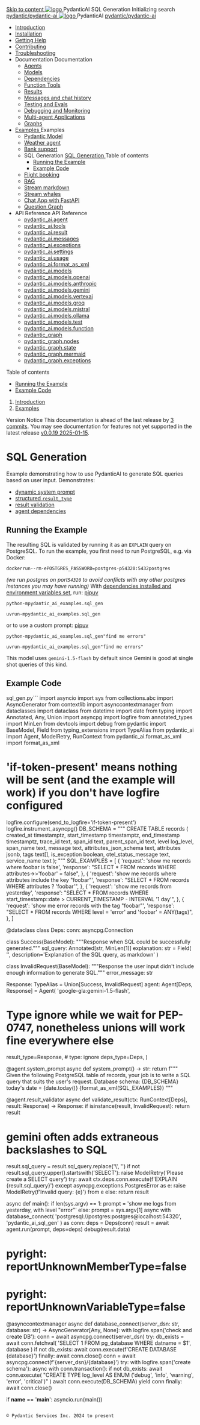 [ Skip to content ](https://ai.pydantic.dev/examples/sql-gen/<#sql-generation>)
[ ![logo](https://ai.pydantic.dev/img/logo-white.svg) ](https://ai.pydantic.dev/examples/sql-gen/<../..> "PydanticAI")
PydanticAI 
SQL Generation 
Initializing search 
[ pydantic/pydantic-ai  ](https://ai.pydantic.dev/examples/sql-gen/<https:/github.com/pydantic/pydantic-ai> "Go to repository")
[ ![logo](https://ai.pydantic.dev/img/logo-white.svg) ](https://ai.pydantic.dev/examples/sql-gen/<../..> "PydanticAI") PydanticAI 
[ pydantic/pydantic-ai  ](https://ai.pydantic.dev/examples/sql-gen/<https:/github.com/pydantic/pydantic-ai> "Go to repository")
  * [ Introduction  ](https://ai.pydantic.dev/examples/sql-gen/<../..>)
  * [ Installation  ](https://ai.pydantic.dev/examples/sql-gen/install/>)
  * [ Getting Help  ](https://ai.pydantic.dev/examples/sql-gen/help/>)
  * [ Contributing  ](https://ai.pydantic.dev/examples/sql-gen/contributing/>)
  * [ Troubleshooting  ](https://ai.pydantic.dev/examples/sql-gen/troubleshooting/>)
  * Documentation  Documentation 
    * [ Agents  ](https://ai.pydantic.dev/examples/sql-gen/agents/>)
    * [ Models  ](https://ai.pydantic.dev/examples/sql-gen/models/>)
    * [ Dependencies  ](https://ai.pydantic.dev/examples/sql-gen/dependencies/>)
    * [ Function Tools  ](https://ai.pydantic.dev/examples/sql-gen/tools/>)
    * [ Results  ](https://ai.pydantic.dev/examples/sql-gen/results/>)
    * [ Messages and chat history  ](https://ai.pydantic.dev/examples/sql-gen/message-history/>)
    * [ Testing and Evals  ](https://ai.pydantic.dev/examples/sql-gen/testing-evals/>)
    * [ Debugging and Monitoring  ](https://ai.pydantic.dev/examples/sql-gen/logfire/>)
    * [ Multi-agent Applications  ](https://ai.pydantic.dev/examples/sql-gen/multi-agent-applications/>)
    * [ Graphs  ](https://ai.pydantic.dev/examples/sql-gen/graph/>)
  * [ Examples  ](https://ai.pydantic.dev/examples/sql-gen/<../>)
Examples 
    * [ Pydantic Model  ](https://ai.pydantic.dev/examples/sql-gen/<../pydantic-model/>)
    * [ Weather agent  ](https://ai.pydantic.dev/examples/sql-gen/<../weather-agent/>)
    * [ Bank support  ](https://ai.pydantic.dev/examples/sql-gen/<../bank-support/>)
    * SQL Generation  [ SQL Generation  ](https://ai.pydantic.dev/examples/sql-gen/<./>) Table of contents 
      * [ Running the Example  ](https://ai.pydantic.dev/examples/sql-gen/<#running-the-example>)
      * [ Example Code  ](https://ai.pydantic.dev/examples/sql-gen/<#example-code>)
    * [ Flight booking  ](https://ai.pydantic.dev/examples/sql-gen/<../flight-booking/>)
    * [ RAG  ](https://ai.pydantic.dev/examples/sql-gen/<../rag/>)
    * [ Stream markdown  ](https://ai.pydantic.dev/examples/sql-gen/<../stream-markdown/>)
    * [ Stream whales  ](https://ai.pydantic.dev/examples/sql-gen/<../stream-whales/>)
    * [ Chat App with FastAPI  ](https://ai.pydantic.dev/examples/sql-gen/<../chat-app/>)
    * [ Question Graph  ](https://ai.pydantic.dev/examples/sql-gen/<../question-graph/>)
  * API Reference  API Reference 
    * [ pydantic_ai.agent  ](https://ai.pydantic.dev/examples/sql-gen/api/agent/>)
    * [ pydantic_ai.tools  ](https://ai.pydantic.dev/examples/sql-gen/api/tools/>)
    * [ pydantic_ai.result  ](https://ai.pydantic.dev/examples/sql-gen/api/result/>)
    * [ pydantic_ai.messages  ](https://ai.pydantic.dev/examples/sql-gen/api/messages/>)
    * [ pydantic_ai.exceptions  ](https://ai.pydantic.dev/examples/sql-gen/api/exceptions/>)
    * [ pydantic_ai.settings  ](https://ai.pydantic.dev/examples/sql-gen/api/settings/>)
    * [ pydantic_ai.usage  ](https://ai.pydantic.dev/examples/sql-gen/api/usage/>)
    * [ pydantic_ai.format_as_xml  ](https://ai.pydantic.dev/examples/sql-gen/api/format_as_xml/>)
    * [ pydantic_ai.models  ](https://ai.pydantic.dev/examples/sql-gen/api/models/base/>)
    * [ pydantic_ai.models.openai  ](https://ai.pydantic.dev/examples/sql-gen/api/models/openai/>)
    * [ pydantic_ai.models.anthropic  ](https://ai.pydantic.dev/examples/sql-gen/api/models/anthropic/>)
    * [ pydantic_ai.models.gemini  ](https://ai.pydantic.dev/examples/sql-gen/api/models/gemini/>)
    * [ pydantic_ai.models.vertexai  ](https://ai.pydantic.dev/examples/sql-gen/api/models/vertexai/>)
    * [ pydantic_ai.models.groq  ](https://ai.pydantic.dev/examples/sql-gen/api/models/groq/>)
    * [ pydantic_ai.models.mistral  ](https://ai.pydantic.dev/examples/sql-gen/api/models/mistral/>)
    * [ pydantic_ai.models.ollama  ](https://ai.pydantic.dev/examples/sql-gen/api/models/ollama/>)
    * [ pydantic_ai.models.test  ](https://ai.pydantic.dev/examples/sql-gen/api/models/test/>)
    * [ pydantic_ai.models.function  ](https://ai.pydantic.dev/examples/sql-gen/api/models/function/>)
    * [ pydantic_graph  ](https://ai.pydantic.dev/examples/sql-gen/api/pydantic_graph/graph/>)
    * [ pydantic_graph.nodes  ](https://ai.pydantic.dev/examples/sql-gen/api/pydantic_graph/nodes/>)
    * [ pydantic_graph.state  ](https://ai.pydantic.dev/examples/sql-gen/api/pydantic_graph/state/>)
    * [ pydantic_graph.mermaid  ](https://ai.pydantic.dev/examples/sql-gen/api/pydantic_graph/mermaid/>)
    * [ pydantic_graph.exceptions  ](https://ai.pydantic.dev/examples/sql-gen/api/pydantic_graph/exceptions/>)


Table of contents 
  * [ Running the Example  ](https://ai.pydantic.dev/examples/sql-gen/<#running-the-example>)
  * [ Example Code  ](https://ai.pydantic.dev/examples/sql-gen/<#example-code>)


  1. [ Introduction  ](https://ai.pydantic.dev/examples/sql-gen/<../..>)
  2. [ Examples  ](https://ai.pydantic.dev/examples/sql-gen/<../>)


Version Notice
This documentation is ahead of the last release by [3 commits](https://ai.pydantic.dev/examples/sql-gen/<https:/github.com/pydantic/pydantic-ai/compare/v0.0.19...main>). You may see documentation for features not yet supported in the latest release [v0.0.19 2025-01-15](https://ai.pydantic.dev/examples/sql-gen/<https:/github.com/pydantic/pydantic-ai/releases/tag/v0.0.19>). 
# SQL Generation
Example demonstrating how to use PydanticAI to generate SQL queries based on user input.
Demonstrates:
  * [dynamic system prompt](https://ai.pydantic.dev/examples/sql-gen/agents/#system-prompts>)
  * [structured `result_type`](https://ai.pydantic.dev/examples/sql-gen/results/#structured-result-validation>)
  * [result validation](https://ai.pydantic.dev/examples/sql-gen/results/#result-validators-functions>)
  * [agent dependencies](https://ai.pydantic.dev/examples/sql-gen/dependencies/>)


## Running the Example
The resulting SQL is validated by running it as an `EXPLAIN` query on PostgreSQL. To run the example, you first need to run PostgreSQL, e.g. via Docker:
```
dockerrun--rm-ePOSTGRES_PASSWORD=postgres-p54320:5432postgres

```

_(we run postgres on port`54320` to avoid conflicts with any other postgres instances you may have running)_
With [dependencies installed and environment variables set](https://ai.pydantic.dev/examples/sql-gen/<../#usage>), run:
[pip](https://ai.pydantic.dev/examples/sql-gen/<#__tabbed_1_1>)[uv](https://ai.pydantic.dev/examples/sql-gen/<#__tabbed_1_2>)
```
python-mpydantic_ai_examples.sql_gen

```

```
uvrun-mpydantic_ai_examples.sql_gen

```

or to use a custom prompt:
[pip](https://ai.pydantic.dev/examples/sql-gen/<#__tabbed_2_1>)[uv](https://ai.pydantic.dev/examples/sql-gen/<#__tabbed_2_2>)
```
python-mpydantic_ai_examples.sql_gen"find me errors"

```

```
uvrun-mpydantic_ai_examples.sql_gen"find me errors"

```

This model uses `gemini-1.5-flash` by default since Gemini is good at single shot queries of this kind.
## Example Code
sql_gen.py```
import asyncio
import sys
from collections.abc import AsyncGenerator
from contextlib import asynccontextmanager
from dataclasses import dataclass
from datetime import date
from typing import Annotated, Any, Union
import asyncpg
import logfire
from annotated_types import MinLen
from devtools import debug
from pydantic import BaseModel, Field
from typing_extensions import TypeAlias
from pydantic_ai import Agent, ModelRetry, RunContext
from pydantic_ai.format_as_xml import format_as_xml
# 'if-token-present' means nothing will be sent (and the example will work) if you don't have logfire configured
logfire.configure(send_to_logfire='if-token-present')
logfire.instrument_asyncpg()
DB_SCHEMA = """
CREATE TABLE records (
  created_at timestamptz,
  start_timestamp timestamptz,
  end_timestamp timestamptz,
  trace_id text,
  span_id text,
  parent_span_id text,
  level log_level,
  span_name text,
  message text,
  attributes_json_schema text,
  attributes jsonb,
  tags text[],
  is_exception boolean,
  otel_status_message text,
  service_name text
);
"""
SQL_EXAMPLES = [
  {
    'request': 'show me records where foobar is false',
    'response': "SELECT * FROM records WHERE attributes->>'foobar' = false",
  },
  {
    'request': 'show me records where attributes include the key "foobar"',
    'response': "SELECT * FROM records WHERE attributes ? 'foobar'",
  },
  {
    'request': 'show me records from yesterday',
    'response': "SELECT * FROM records WHERE start_timestamp::date > CURRENT_TIMESTAMP - INTERVAL '1 day'",
  },
  {
    'request': 'show me error records with the tag "foobar"',
    'response': "SELECT * FROM records WHERE level = 'error' and 'foobar' = ANY(tags)",
  },
]

@dataclass
class Deps:
  conn: asyncpg.Connection

class Success(BaseModel):
"""Response when SQL could be successfully generated."""
  sql_query: Annotated[str, MinLen(1)]
  explanation: str = Field(
    '', description='Explanation of the SQL query, as markdown'
  )

class InvalidRequest(BaseModel):
"""Response the user input didn't include enough information to generate SQL."""
  error_message: str

Response: TypeAlias = Union[Success, InvalidRequest]
agent: Agent[Deps, Response] = Agent(
  'google-gla:gemini-1.5-flash',
  # Type ignore while we wait for PEP-0747, nonetheless unions will work fine everywhere else
  result_type=Response, # type: ignore
  deps_type=Deps,
)

@agent.system_prompt
async def system_prompt() -> str:
  return f"""\
Given the following PostgreSQL table of records, your job is to
write a SQL query that suits the user's request.
Database schema:
{DB_SCHEMA}
today's date = {date.today()}
{format_as_xml(SQL_EXAMPLES)}
"""

@agent.result_validator
async def validate_result(ctx: RunContext[Deps], result: Response) -> Response:
  if isinstance(result, InvalidRequest):
    return result
  # gemini often adds extraneous backslashes to SQL
  result.sql_query = result.sql_query.replace('\\', '')
  if not result.sql_query.upper().startswith('SELECT'):
    raise ModelRetry('Please create a SELECT query')
  try:
    await ctx.deps.conn.execute(f'EXPLAIN {result.sql_query}')
  except asyncpg.exceptions.PostgresError as e:
    raise ModelRetry(f'Invalid query: {e}') from e
  else:
    return result

async def main():
  if len(sys.argv) == 1:
    prompt = 'show me logs from yesterday, with level "error"'
  else:
    prompt = sys.argv[1]
  async with database_connect(
    'postgresql://postgres:postgres@localhost:54320', 'pydantic_ai_sql_gen'
  ) as conn:
    deps = Deps(conn)
    result = await agent.run(prompt, deps=deps)
  debug(result.data)

# pyright: reportUnknownMemberType=false
# pyright: reportUnknownVariableType=false
@asynccontextmanager
async def database_connect(server_dsn: str, database: str) -> AsyncGenerator[Any, None]:
  with logfire.span('check and create DB'):
    conn = await asyncpg.connect(server_dsn)
    try:
      db_exists = await conn.fetchval(
        'SELECT 1 FROM pg_database WHERE datname = $1', database
      )
      if not db_exists:
        await conn.execute(f'CREATE DATABASE {database}')
    finally:
      await conn.close()
  conn = await asyncpg.connect(f'{server_dsn}/{database}')
  try:
    with logfire.span('create schema'):
      async with conn.transaction():
        if not db_exists:
          await conn.execute(
            "CREATE TYPE log_level AS ENUM ('debug', 'info', 'warning', 'error', 'critical')"
          )
        await conn.execute(DB_SCHEMA)
    yield conn
  finally:
    await conn.close()

if __name__ == '__main__':
  asyncio.run(main())

```

© Pydantic Services Inc. 2024 to present 
